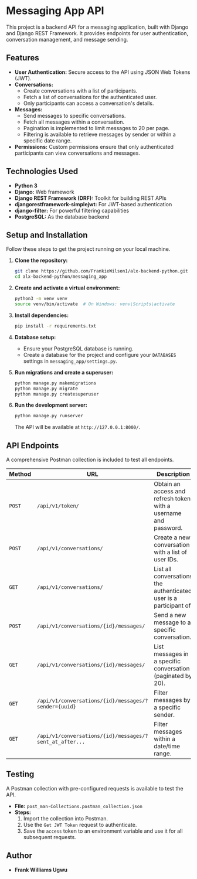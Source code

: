 # Messaging App API

This project is a backend API for a messaging application, built with Django and Django REST Framework. It provides endpoints for user authentication, conversation management, and message sending.

## Features

- **User Authentication:** Secure access to the API using JSON Web Tokens (JWT).
- **Conversations:**
    - Create conversations with a list of participants.
    - Fetch a list of conversations for the authenticated user.
    - Only participants can access a conversation's details.
- **Messages:**
    - Send messages to specific conversations.
    - Fetch all messages within a conversation.
    - Pagination is implemented to limit messages to 20 per page.
    - Filtering is available to retrieve messages by sender or within a specific date range.
- **Permissions:** Custom permissions ensure that only authenticated participants can view conversations and messages.

## Technologies Used

- **Python 3**
- **Django:** Web framework
- **Django REST Framework (DRF):** Toolkit for building REST APIs
- **djangorestframework-simplejwt:** For JWT-based authentication
- **django-filter:** For powerful filtering capabilities
- **PostgreSQL:** As the database backend

## Setup and Installation

Follow these steps to get the project running on your local machine.

1.  **Clone the repository:**
    ```bash
    git clone https://github.com/FrankieWilson1/alx-backend-python.git
    cd alx-backend-python/messaging_app
    ```

2.  **Create and activate a virtual environment:**
    ```bash
    python3 -m venv venv
    source venv/bin/activate  # On Windows: venv\Scripts\activate
    ```

3.  **Install dependencies:**
    ```bash
    pip install -r requirements.txt
    ```

4.  **Database setup:**
    - Ensure your PostgreSQL database is running.
    - Create a database for the project and configure your `DATABASES` settings in `messaging_app/settings.py`.

5.  **Run migrations and create a superuser:**
    ```bash
    python manage.py makemigrations
    python manage.py migrate
    python manage.py createsuperuser
    ```

6.  **Run the development server:**
    ```bash
    python manage.py runserver
    ```
    The API will be available at `http://127.0.0.1:8000/`.

## API Endpoints

A comprehensive Postman collection is included to test all endpoints.

| Method | URL                                                    | Description                                                                 |
|--------|--------------------------------------------------------|-----------------------------------------------------------------------------|
| `POST` | `/api/v1/token/`                                       | Obtain an access and refresh token with a username and password.            |
| `POST` | `/api/v1/conversations/`                               | Create a new conversation with a list of user IDs.                          |
| `GET`  | `/api/v1/conversations/`                               | List all conversations the authenticated user is a participant of.          |
| `POST` | `/api/v1/conversations/{id}/messages/`                 | Send a new message to a specific conversation.                              |
| `GET`  | `/api/v1/conversations/{id}/messages/`                 | List messages in a specific conversation (paginated by 20).                 |
| `GET`  | `/api/v1/conversations/{id}/messages/?sender={uuid}`   | Filter messages by a specific sender.                                       |
| `GET`  | `/api/v1/conversations/{id}/messages/?sent_at_after...`| Filter messages within a date/time range.                                   |

## Testing

A Postman collection with pre-configured requests is available to test the API.

- **File:** `post_man-Collections.postman_collection.json`
- **Steps:**
    1.  Import the collection into Postman.
    2.  Use the `Get JWT Token` request to authenticate.
    3.  Save the `access` token to an environment variable and use it for all subsequent requests.

## Author

- **Frank Williams Ugwu**